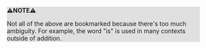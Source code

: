 <div style="margin:2em; background-color: #e0e0e0;">

<strong>⚠️NOTE️️️⚠️</strong>

Not all of the above are bookmarked because there's too much ambiguity. For example, the word "is" is used in many contexts outside of addition.
</div>

